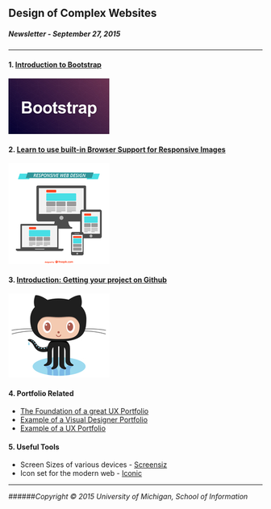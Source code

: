 ## Design of Complex Websites
##### Newsletter - September 27, 2015
---
#### 1. [Introduction to Bootstrap](https://www.youtube.com/watch?v=wesUO81YX0U)
![download](img/nws-5.jpg)

#### 2. [Learn to use built-in Browser Support for Responsive Images](http://www.html5rocks.com/en/tutorials/responsive/picture-element/)
![download](img/nws-2.jpg)

#### 3. [Introduction: Getting your project on Github](https://guides.github.com/introduction/getting-your-project-on-github/)
![download](img/nws-6.jpg)

#### 4. Portfolio Related
* [The Foundation of a great UX Portfolio](http://writing.enchant.co/2015/02/09/the-foundation-of-a-great-ux-portfolio/)
* [Example of a Visual Designer Portfolio](http://jimmyedlund.se/)
* [Example of a UX Portfolio](http://www.williammacivor.com/)

#### 5. Useful Tools
* Screen Sizes of various devices - [Screensiz](http://screensiz.es/phone)
* Icon set for the modern web - [Iconic](https://useiconic.com/)

---
######*Copyright © 2015 University of Michigan, School of Information*
